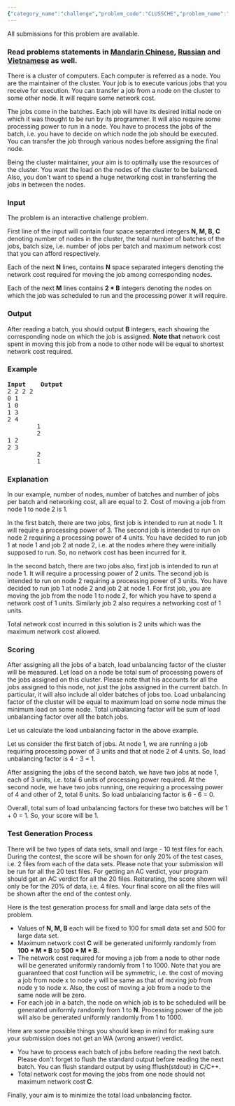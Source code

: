 ```yaml
---
{"category_name":"challenge","problem_code":"CLUSSCHE","problem_name":"Scheduling jobs on a cluster","languages_supported":{"0":"C","1":"CPP14","2":"JAVA","3":"PYTH","4":"PYTH 3.5","5":"PYPY","6":"CS2","7":"PAS fpc","8":"PAS gpc","9":"RUBY","10":"PHP","11":"GO","12":"NODEJS","13":"HASK","14":"SCALA","15":"D","16":"PERL","17":"FORT","18":"WSPC","19":"ADA","20":"CAML","21":"ICK","22":"BF","23":"ASM","24":"CLPS","25":"PRLG","26":"ICON","27":"SCM qobi","28":"PIKE","29":"ST","30":"NICE","31":"LUA","32":"BASH","33":"NEM","34":"LISP sbcl","35":"LISP clisp","36":"SCM guile","37":"JS","38":"ERL","39":"TCL","40":"PERL6","41":"TEXT","42":"SCM chicken","43":"CLOJ","44":"FS"},"max_timelimit":3,"source_sizelimit":50000,"problem_author":"admin2","problem_tester":"mugurelionut","date_added":"27-06-2016","tags":{"0":"admin2","1":"challenge","2":"greedy","3":"july16","4":"randomized"},"editorial_url":"http://discuss.codechef.com/problems/CLUSSCHE","time":{"view_start_date":1468402200,"submit_start_date":1468402200,"visible_start_date":1468402200,"end_date":1735669800},"is_direct_submittable":false,"layout":"problem"}
---
```

<span class="solution-visible-txt">All submissions for this problem are available.</span><h3> Read problems statements in <a target="_blank" href="http://www.codechef.com/download/translated/JULY16/mandarin/CLUSSCHE.pdf">Mandarin Chinese</a>, <a target="_blank" href="http://www.codechef.com/download/translated/JULY16/russian/CLUSSCHE.pdf">Russian</a> and <a target="_blank" href="http://www.codechef.com/download/translated/JULY16/vietnamese/CLUSSCHE.pdf">Vietnamese</a> as well.</h3>
<p>There is a cluster of computers. Each computer is referred as a node. You are the maintainer of the cluster. Your job is to execute various jobs that you receive for execution. You can transfer a job from a node on the cluster to some other node. It will require some network cost.
</p>
<p>
The jobs come in the batches. Each job will have its desired initial node on which it was thought to be run by its programmer. It will also require some processing power to run in a node. You have to process the jobs of the batch, i.e. you have to decide on which node the job should be executed. You can transfer the job through various nodes before assigning the final node.
</p>
<p>
Being the cluster maintainer, your aim is to optimally use the resources of the cluster. You want the load on the nodes of the cluster to be balanced. Also, you don't want to spend a huge networking cost in transferring the jobs in between the nodes.
</p>
<h3>Input</h3>
<p>The problem is an interactive challenge problem.</p>
<p>First line of the input will contain four space separated integers <b>N, M, B, C</b> denoting number of nodes in the cluster, the total number of batches of the jobs, batch size, i.e. number of jobs per batch and maximum network cost that you can afford respectively.</p>
<p>Each of the next <b>N</b> lines, contains <b>N</b> space separated integers denoting the network cost required for moving the job among corresponding nodes.</p>
<p>Each of the next <b>M</b> lines contains <b>2 * B</b> integers denoting the nodes on which the job was scheduled to run and the processing power it will require.</p>
<h3>Output</h3>
<p>After reading a batch, you should output <b>B</b> integers, each showing the corresponding node on which the job is assigned. <b>Note that</b> network cost spent in moving this job from a node to other node will be equal to shortest network cost required.</p>
<h3>Example</h3>
<pre>
<b>Input</b>	<b>Output</b>
2 2 2 2
0 1
1 0
1 3
2 4
		1
		2
1 2
2 3
		2
		1
</pre><h3>Explanation</h3>
<p>
In our example, number of nodes, number of batches and number of jobs per batch and networking cost, all are equal to 2. Cost of moving a job from node 1 to node 2 is 1.
</p>
<p>
In the first batch, there are two jobs, first job is intended to run at node 1. It will require a processing power of 3. The second job is intended to run on node 2 requiring a processing power of 4 units. You have decided to run job 1 at node 1 and job 2 at node 2, i.e. at the nodes where they were initially supposed to run. So, no network cost has been incurred for it.
</p>
<p>
In the second batch, there are two jobs also, first job is intended to run at node 1. It will require a processing power of 2 units. The second job is intended to run on node 2 requiring a processing power of 3 units. You have decided to run job 1 at node 2 and job 2 at node 1. For first job, you are moving the job from the node 1 to node 2, for which you have to spend a network cost of 1 units. Similarly job 2 also requires a networking cost of 1 units.
</p>
<p>
Total network cost incurred in this solution is 2 units which was the maximum network cost allowed.
</p>
<h3>Scoring</h3>
<p>After assigning all the jobs of a batch, load unbalancing factor of the cluster will be measured. Let load on a node be total sum of processing powers of the jobs assigned on this cluster. Please note that his accounts for all the jobs assigned to this node, not just the jobs assigned in the current batch. In particular, it will also include all older batches of jobs too. Load unbalancing factor of the cluster will be equal to maximum load on some node minus the minimum load on some node. Total unbalancing factor will be sum of load unbalancing factor over all the batch jobs.</p>
<p>
Let us calculate the load unbalancing factor in the above example.
</p>
<p>
Let us consider the first batch of jobs. At node 1, we are running a job requiring processing power of 3 units and that at node 2 of 4 units. So, load unbalancing factor is 4 - 3 = 1.
</p>
<p>
After assigning the jobs of the second batch, we have two jobs at node 1, each of 3 units, i.e. total 6 units of processing power required. At the second node, we have two jobs running, one requiring a processing power of 4 and other of 2, total 6 units. So load unbalancing factor is 6 - 6 = 0.
</p>
<p>
Overall, total sum of load unbalancing factors for these two batches will be 1 + 0 = 1. So, your score will be 1.
</p>
<h3>Test Generation Process</h3>
<p>
There will be two types of data sets, small and large - 10 test files for each. During the contest, the score will be shown for only 20% of the test cases, i.e. 2 files from each of the data sets. Please note that your submission will be run for all the 20 test files. For getting an AC verdict, your program should get an AC verdict for all the 20 files. Reiterating, the score shown will only be for the 20% of data, i.e. 4 files. Your final score on all the files will be shown after the end of the contest only.
</p>
<p>
Here is the test generation process for small and large data sets of the problem.</p>
<ul>
<li>Values of <b>N, M, B</b> each will be fixed to 100 for small data set and 500 for large data set.</li>
<li>Maximum network cost <b>C</b> will be generated uniformly randomly from <b>100 * M * B</b> to <b>500 * M * B</b>.</li>
<li>The network cost required for moving a job from a node to other node will be generated uniformly randomly from 1 to 1000. Note that you are guaranteed that cost function will be symmetric, i.e. the cost of moving a job from node x to node y will be same as that of moving job from node y to node x. Also, the cost of moving a job from a node to the same node will be zero.</li>
<li>For each job in a batch, the node on which job is to be scheduled will be generated uniformly randomly from 1 to <b>N</b>. Processing power of the job will also be generated uniformly randomly from 1 to 1000.</li>
</ul>

<p>
Here are some possible things you should keep in mind for making sure your submission does not get an WA (wrong answer) verdict.</p>
<ul>
<li>You have to process each batch of jobs before reading the next batch. Please don't forget to flush the standard output before reading the next batch. You can flush standard output by using fflush(stdout) in C/C++.</li>
<li>Total network cost for moving the jobs from one node should not maximum network cost <b>C</b>.</li>
</ul>

<p>
Finally, your aim is to minimize the total load unbalancing factor.
</p>
